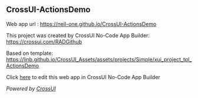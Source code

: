 ## CrossUI-ActionsDemo
Web app url : https://neil-one.github.io/CrossUI-ActionsDemo

This project was created by CrossUI No-Code App Builder: https://crossui.com/RADGithub

Based on template: https://linb.github.io/CrossUI_Assets/assets/projects/Simple/xui_project_tpl_ActionsDemo

Click [here](https://crossui.com/RADGithub/#!from=github&owner=neil-one&repo=CrossUI-ActionsDemo) to edit this web app in CrossUI No-Code App Builder

<i>Powered by [CrossUI](https://crossui.com)</i>
